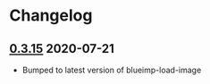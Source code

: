 # Changelog

## [0.3.15](https://github.com/GetStream/stream-chat-react/releases/tag/v0.3.15) 2020-07-21

- Bumped to latest version of blueimp-load-image 
